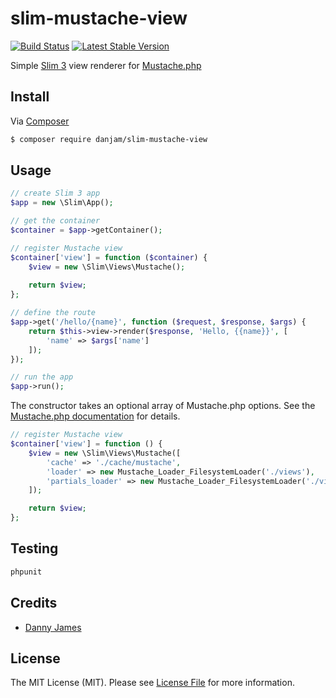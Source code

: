 # slim-mustache-view

[![Build Status](https://travis-ci.org/danjam/slim-mustache-view.svg?branch=master)](https://travis-ci.org/danjam/slim-mustache-view) [![Latest Stable Version](https://poser.pugx.org/danjam/slim-mustache-view/v/stable)](https://packagist.org/packages/danjam/slim-mustache-view)

Simple [Slim 3](https://github.com/slimphp/Slim) view renderer for [Mustache.php](https://github.com/bobthecow/mustache.php)

## Install

Via [Composer](https://getcomposer.org/)

```bash
$ composer require danjam/slim-mustache-view
```

## Usage

```php
// create Slim 3 app
$app = new \Slim\App();

// get the container
$container = $app->getContainer();

// register Mustache view
$container['view'] = function ($container) {
    $view = new \Slim\Views\Mustache();
    
    return $view;
};

// define the route
$app->get('/hello/{name}', function ($request, $response, $args) {
    return $this->view->render($response, 'Hello, {{name}}', [
        'name' => $args['name']
    ]);
});

// run the app
$app->run();
```

The constructor takes an optional array of Mustache.php options. See the [Mustache.php documentation](https://github.com/bobthecow/mustache.php/wiki#constructor-options) for details.

```php
// register Mustache view
$container['view'] = function () {
    $view = new \Slim\Views\Mustache([
        'cache' => './cache/mustache',
        'loader' => new Mustache_Loader_FilesystemLoader('./views'),
        'partials_loader' => new Mustache_Loader_FilesystemLoader('./views/partials')
    ]);

    return $view;
};
```

## Testing

```bash
phpunit
```

## Credits

- [Danny James](https://github.com/danjam)

## License

The MIT License (MIT). Please see [License File](LICENSE) for more information.

